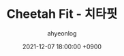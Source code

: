 ---
title: Cheetah Fit - 치타핏
author: ahyeonlog
date: 2021-12-07 18:00:00 +0900
categories: [프로젝트]
tags: [프로젝트]
---